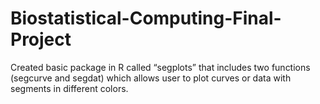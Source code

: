 # Biostatistical-Computing-Final-Project

Created basic package in R called “segplots” that includes two functions (segcurve and segdat) which allows user to plot curves or data with segments in different colors. 
